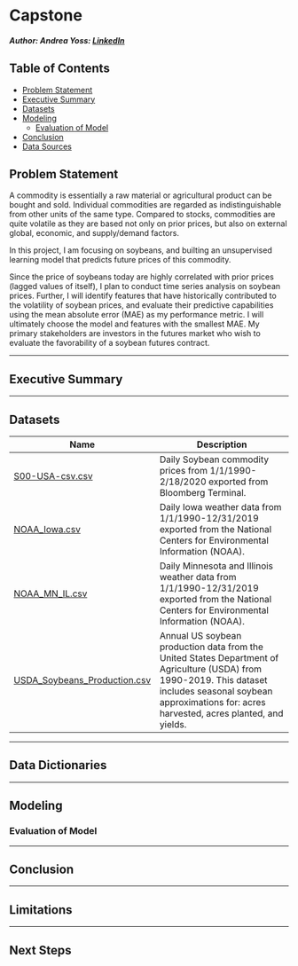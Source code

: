 # Capstone
  
##### Author: Andrea Yoss: [LinkedIn](https://www.linkedin.com/in/andreayoss/)


## Table of Contents

- [Problem Statement](#Problem-Statement)
- [Executive Summary](#Executive-Summary)
- [Datasets](#Datasets)
- [Modeling](#Modeling)
    - [Evaluation of Model](#Evaluation-of-Model)
- [Conclusion](#Conclusion)
- [Data Sources](#Data-Sources)


## Problem Statement

A commodity is essentially a raw material or agricultural product can be bought and sold.  Individual commodities are regarded as indistinguishable from other units of the same type.  Compared to stocks, commodities are quite volatile as they are based not only on prior prices, but also on external global, economic, and supply/demand factors. 

In this project, I am focusing on soybeans, and builting an unsupervised learning model that predicts future prices of this commodity.

Since the price of soybeans today are highly correlated with prior prices (lagged values of itself), I plan to conduct time series analysis on soybean prices. Further, I will identify features that have historically contributed to the volatility of soybean prices, and evaluate their predictive capabilities using the mean absolute error (MAE) as my performance metric. I will ultimately choose the model and features with the smallest MAE.  My primary stakeholders are investors in the futures market who wish to evaluate the favorability of a soybean futures contract. 
  
----

## Executive Summary


----


## Datasets

|Name|Description|
|---|---|
|[S00-USA-csv.csv](/Data/S00-USA-csv.csv)| Daily Soybean commodity prices from 1/1/1990- 2/18/2020 exported from Bloomberg Terminal.|
|[NOAA_Iowa.csv](/Data/NOAA_Iowa.csv)| Daily Iowa weather data from 1/1/1990-12/31/2019 exported from the National Centers for Environmental Information (NOAA).|
|[NOAA_MN_IL.csv](/Data/NOAA_MN_IL.csv)| Daily Minnesota and Illinois weather data from 1/1/1990-12/31/2019 exported from the National Centers for Environmental Information (NOAA).|
|[USDA_Soybeans_Production.csv](/Data/USDA_Soybeans_Production.csv)| Annual US soybean production data from the United States Department of Agriculture (USDA) from 1990-2019. This dataset includes seasonal soybean approximations for: acres harvested, acres planted, and yields.|  


----

## Data Dictionaries


----

## Modeling



### Evaluation of Model

 

----

## Conclusion


----

## Limitations

----

## Next Steps


